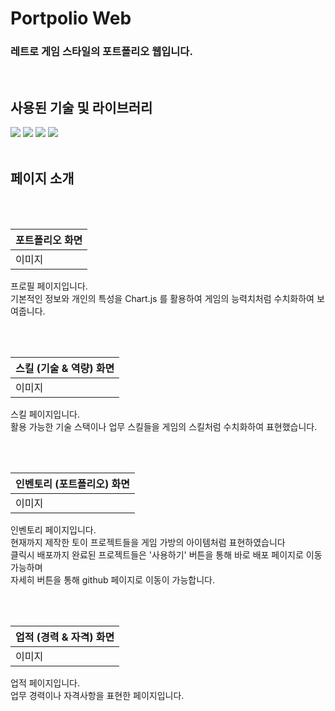 # Portpolio Web

### 레트로 게임 스타일의 포트폴리오 웹입니다.

<br>

## 사용된 기술 및 라이브러리

<img src="https://img.shields.io/badge/react-61DAFB?style=for-the-badge&logo=react&logoColor=black">

<img src="https://img.shields.io/badge/TypeScript-3178C6?style=for-the-badge&logo=TypeScript&logoColor=black">

<img src="https://img.shields.io/badge/styled Components-DB7093?style=for-the-badge&logo=styled-components&logoColor=black">

<img src="https://img.shields.io/badge/Chart.js-FF6384?style=for-the-badge&logo=Chart.js&logoColor=black">

<br>
<br>

## 페이지 소개

<br><br>

|포트폴리오 화면|
|---|
|이미지|

프로필 페이지입니다. <br>
기본적인 정보와 개인의 특성을 Chart.js 를 활용하여 게임의 능력치처럼 수치화하여 보여줍니다.

<br><br>

|스킬 (기술 & 역량) 화면|
|---|
|이미지|

스킬 페이지입니다. <br>
활용 가능한 기술 스택이나 업무 스킬들을 게임의 스킬처럼 수치화하여 표현했습니다.

<br><br>

|인벤토리 (포트폴리오) 화면|
|---|
|이미지|

인벤토리 페이지입니다. <br>
현재까지 제작한 토이 프로젝트들을 게임 가방의 아이템처럼 표현하였습니다 <br>
클릭시 배포까지 완료된 프로젝트들은 '사용하기' 버튼을 통해 바로 배포 페이지로 이동 가능하며 <br>
자세히 버튼을 통해 github 페이지로 이동이 가능합니다.

<br><br>

|업적 (경력 & 자격) 화면|
|---|
|이미지|

업적 페이지입니다. <br>
업무 경력이나 자격사항을 표현한 페이지입니다.